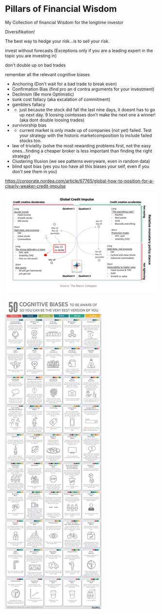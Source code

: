 # Pillars of Financial Wisdom
My Collection  of financial Wisdom for the longtime investor

Diversifikation!

The best way to hedge your risk…is to sell your risk.

invest without forecasts (Exceptions only if you are a leading expert in the topic you are investing in)

don't double up on bad trades

remember all the relevant cognitive biases
* Anchoring (Don't wait for a bad trade  to break even)
* Confirmation Bias (find pro an d contra arguments for your investment)
* Declinism (Be more Optimistic)
* sunk cost fallacy (aka excalation of commitment)
* gamblers fallacy
*  * just because the stock did fall the last nine days, it doesnt has to go up next day. 9 loosing cointosses don't make the next one a winner! (aka dont double loosing trades)
*  survivorship bias
*  * current market is only made up of companies (not yet) failed. Test your strategy with the historic marketcomposition to include failed stocks too.
*  law of triviality (solve the most rewarding problems first, not the easy ones...finding a cheaper broker is less important than finding the right strategy)
*  Clustering Illusion (we see patterns everyware, even in random data)
*  blind spot bias (yes you too have all this biases your self, even if you don't see them in you)



https://corporate.nordea.com/article/67765/global-how-to-position-for-a-clearly-weaker-credit-impulse

![Alt text](FTO2KyqXwAEDXWf[1]?raw=true "Credit Impulse")

![Alt text](FG_m9yjXEAIwGQa[1]?raw=true "Cognitive biases")
